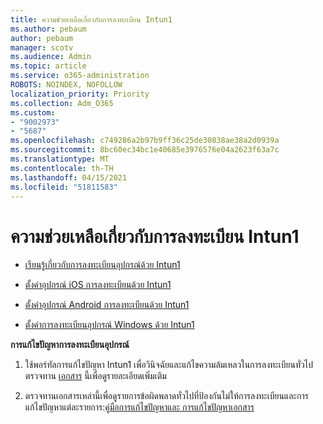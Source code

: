```yaml
---
title: ความช่วยเหลือเกี่ยวกับการลงทะเบียน Intun1
ms.author: pebaum
author: pebaum
manager: scotv
ms.audience: Admin
ms.topic: article
ms.service: o365-administration
ROBOTS: NOINDEX, NOFOLLOW
localization_priority: Priority
ms.collection: Adm_O365
ms.custom:
- "9002973"
- "5687"
ms.openlocfilehash: c749286a2b97b9ff36c25de30838ae38a2d0939a
ms.sourcegitcommit: 8bc60ec34bc1e40685e3976576e04a2623f63a7c
ms.translationtype: MT
ms.contentlocale: th-TH
ms.lasthandoff: 04/15/2021
ms.locfileid: "51811583"
---
```

# <a name="help-with-intune-enrollment"></a>ความช่วยเหลือเกี่ยวกับการลงทะเบียน Intun1


- [เรียนรู้เกี่ยวกับการลงทะเบียนอุปกรณ์ด้วย Intun1](https://docs.microsoft.com/intune/device-enrollment)

- [ตั้งค่าอุปกรณ์ iOS การลงทะเบียนด้วย Intun1](https://docs.microsoft.com/intune/ios-enroll)

- [ตั้งค่าอุปกรณ์ Android การลงทะเบียนด้วย Intun1](https://docs.microsoft.com/intune/android-enroll)

- [ตั้งค่าการลงทะเบียนอุปกรณ์ Windows ด้วย Intun1](https://docs.microsoft.com/intune/windows-enroll)

**การแก้ไขปัญหาการลงทะเบียนอุปกรณ์**

1. ใช้พอร์ทัลการแก้ไขปัญหา Intun1 เพื่อวินิจฉัยและแก้ไขความล้มเหลวในการลงทะเบียนทั่วไป ตรวจทาน [เอกสาร](https://docs.microsoft.com/intune/help-desk-operators) นี้เพื่อดูรายละเอียดเพิ่มเติม

2. ตรวจทานเอกสารเหล่านี้เพื่อดูรายการข้อผิดพลาดทั่วไปที่ป้องกันไม่ให้การลงทะเบียนและการแก้ไขปัญหาแต่ละรายการ:[คู่มือการแก้ไขปัญหา](https://support.microsoft.com/help/4469913/troubleshooting-windows-device-enrollment-problems-in-microsoft-intune)[และ การแก้ไขปัญหาเอกสาร](https://docs.microsoft.com/intune/troubleshoot-device-enrollment-in-intune)